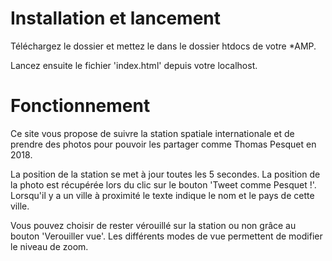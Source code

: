 # Installation et lancement
Téléchargez le dossier et mettez le dans le dossier htdocs de votre *AMP.

Lancez ensuite le fichier 'index.html' depuis votre localhost.


# Fonctionnement
Ce site vous propose de suivre la station spatiale internationale et de prendre des photos pour pouvoir les partager comme Thomas Pesquet en 2018.

La position de la station se met à jour toutes les 5 secondes. La position de la photo est récupérée lors du clic sur le bouton 'Tweet comme Pesquet !'. Lorsqu'il y a un ville à proximité le texte indique le nom et le pays de cette ville.

Vous pouvez choisir de rester vérouillé sur la station ou non grâce au bouton 'Verouiller vue'. Les différents modes de vue permettent de modifier le niveau de zoom.
